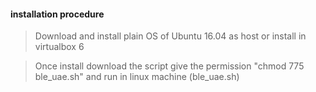 #### installation procedure

> Download and install plain OS of Ubuntu 16.04 as host or install in virtualbox 6 

> Once install download the script give the permission "chmod 775 ble_uae.sh" and run in linux machine 
(ble_uae.sh)

